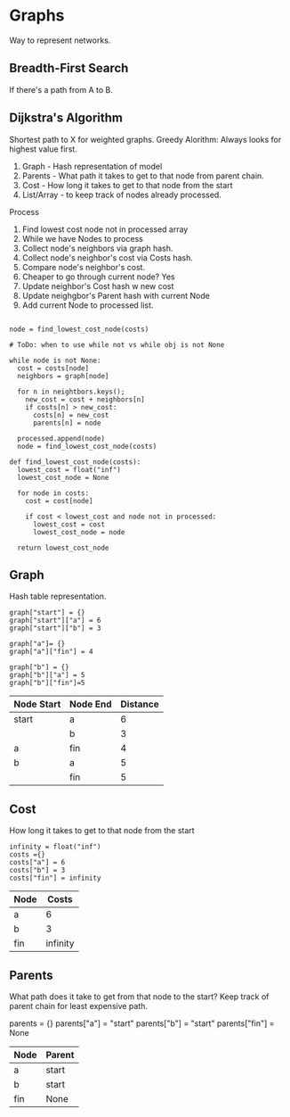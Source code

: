 # Graphs
Way to represent networks.

## Breadth-First Search
If there's a path from A to B. 

## Dijkstra's Algorithm
Shortest path to X for weighted graphs.
Greedy Alorithm: Always looks for highest value first.

1. Graph - Hash representation of model
2. Parents - What path it takes to get to that node from parent chain.
3. Cost - How long it takes to get to that node from the start
4. List/Array - to keep track of nodes already processed.

Process

1. Find lowest cost node not in processed array
2. While we have Nodes to process
3. Collect node's neighbors via graph hash. 
4. Collect node's neighbor's cost via Costs hash. 
5. Compare node's neighbor's cost. 
6. Cheaper to go through current node? Yes
  1. Update neighbor's Cost hash w new cost
  2. Update neighgbor's Parent hash with current Node
5. Add current Node to processed list.


```

node = find_lowest_cost_node(costs)

# ToDo: when to use while not vs while obj is not None

while node is not None:
  cost = costs[node]
  neighbors = graph[node]
  
  for n in neightbors.keys();
    new_cost = cost + neighbors[n]
    if costs[n] > new_cost:
      costs[n] = new_cost
      parents[n] = node
  
  processed.append(node)
  node = find_lowest_cost_node(costs)
    
def find_lowest_cost_node(costs):
  lowest_cost = float("inf")
  lowest_cost_node = None
  
  for node in costs:
    cost = cost[node]
  
    if cost < lowest_cost and node not in processed:
      lowest_cost = cost
      lowest_cost_node = node
  
  return lowest_cost_node
```

## Graph
Hash table representation.

```
graph["start"] = {}
graph["start"]["a"] = 6
graph["start"]["b"] = 3

graph["a"]= {}
graph["a"]["fin"] = 4

graph["b"] = {}
graph["b"]["a"] = 5
graph["b"]["fin"]=5
```

|Node Start|Node End|Distance|
|---|---|---|
|start|a|6|
| |b|3|
|a|fin|4|
|b|a|5|
| |fin|5|

## Cost
How long it takes to get to that node from the start

```
infinity = float("inf")
costs ={}
costs["a"] = 6
costs["b"] = 3
costs["fin"] = infinity
```

|Node|Costs|
|---|---|
|a|6|
|b|3|
|fin|infinity|

## Parents
What path does it take to get from that node to the start?
Keep track of parent chain for least expensive path.


parents = {}
parents["a"] = "start"
parents["b"] = "start"
parents["fin"] = None

|Node|Parent|
|---|---|
|a|start|
|b|start|
|fin|None|
